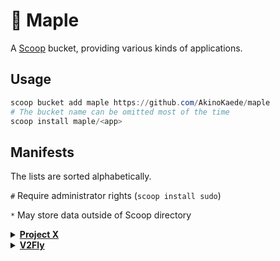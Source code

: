 # 🍁 Maple

A [Scoop](https://scoop-docs.now.sh/) bucket, providing various kinds of applications.

## Usage

```powershell
scoop bucket add maple https://github.com/AkinoKaede/maple
# The bucket name can be omitted most of the time
scoop install maple/<app>
```

## Manifests

The lists are sorted alphabetically.

`#` Require administrator rights (`scoop install sudo`)

`*` May store data outside of Scoop directory

<details>
<summary><strong><a href="https://github.com/XTLS">Project X</a></strong></summary>

-   [xray-beta](https://github.com/XTLS/Xray-core)

</details>

<details>
<summary><strong><a href="https://www.v2fly.org/">V2Fly</a></strong></summary>

-   [v2ray-beta](https://github.com/v2fly/v2ray-core)
-   [v2ray-extra](https://github.com/v2fly/v2ray-core)

</details>